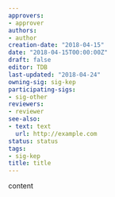 ```yaml
---
approvers:
- approver
authors:
- author
creation-date: "2018-04-15"
date: "2018-04-15T00:00:00Z"
draft: false
editor: TDB
last-updated: "2018-04-24"
owning-sig: sig-kep
participating-sigs:
- sig-other
reviewers:
- reviewer
see-also:
- text: text
  url: http://example.com
status: status
tags:
- sig-kep
title: title
---
```

content